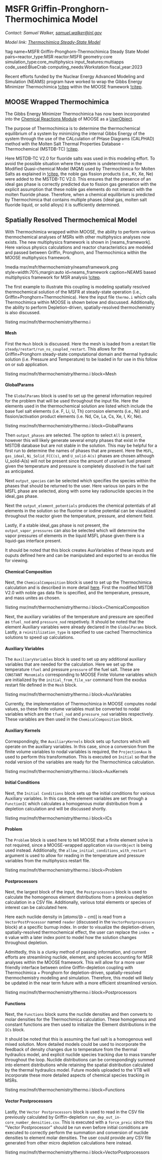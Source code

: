 # MSFR Griffin-Pronghorn-Thermochimica Model

*Contact: Samuel Walker, samuel.walker@inl.gov*

*Model link: [Thermochimica Steady-State Model](https://github.com/idaholab/virtual_test_bed/tree/devel/msr/msfr/thermochemistry)*

!tag name=MSFR Griffin-Pronghorn-Thermochimica Steady State Model pairs=reactor_type:MSR
                       reactor:MSFR
                       geometry:core
                       simulation_type:core_multiphysics
                       input_features:multiapps
                       code_used:BlueCrab
                       computing_needs:Workstation
                       fiscal_year:2023

Recent efforts funded by the Nuclear Energy Advanced Modeling and Simulation (NEAMS) program have worked to wrap the Gibbs Energy Minimizer Thermochimica [!citep](Thermochimica) within the MOOSE framework [!citep](FrameworkM3).

## MOOSE Wrapped Thermochimica

The Gibbs Energy Minimizer Thermochimica has now been incorporated into the [Chemical Reactions Module](https://mooseframework.inl.gov/modules/chemical_reactions/index.html) of MOOSE as a [UserObject](https://mooseframework.inl.gov/source/userobjects/ThermochimicaNodalData.html).

The purpose of Thermochimica is to determine the thermochemical equilibrium of a system by minimizing the internal Gibbs Energy of the system through the use of the CALculation of PHase Diagrams (CALPHAD) method with the Molten Salt Thermal Properties Database - Thermochemical (MSTDB-TC) [!citep](MSTDB).

Here MSTDB-TC V2.0 for fluoride salts was used in this modeling effort. To avoid the possible situation where the system is undetermined in the Modified Quasi-chemical Model (MQM) used by Thermochimica for Molten Salts as explained in [!citep](ChemPotInterp), the noble gas fission products (i.e., Kr, Xe, Ne) were added to the MSTDB-TC V2.0. This ensures that the presence of an ideal gas phase is correctly predicted due to fission gas generation with the explicit assumption that these noble gas elements do not interact with the molten fluoride phase. Therefore, when a chemical equilibrium is predicted by Thermochimica that contains multiple phases (ideal gas, molten salt fluoride liquid, or solid alloys) it is sufficiently determined.

## Spatially Resolved Thermochemical Model

With Thermochimica wrapped within MOOSE, the ability to perform various thermochemical analyses of MSRs with other multiphysics analyses now exists. The new multiphysics framework is shown in [neams_framework]. Here various physics calculations and reactor characteristics are modeled and passed between Griffin, Pronghorn, and Thermochimica within the MOOSE multiphysics framework.

!media msr/msfr/thermochemistry/neamsframework.png
       style=width:70%;margin:auto
       id=neams_framework
       caption=NEAMS based multiphysics framework for MSR analysis [!citep](FrameworkM3).


The first example to illustrate this coupling is modeling spatially resolved thermochemical solution of the MSFR at steady-state operation (i.e., Griffin+Pronghorn+Thermochimica). Here the input file `thermo.i` which calls Thermochimica within MOOSE is shown below and discussed. Additionally, the ability to perform Depletion-driven, spatially-resolved thermochemistry is also discussed.

!listing msr/msfr/thermochemistry/thermo.i

#### Mesh

First the `Mesh` block is discussed. Here the mesh is loaded from a restart file `steady/restart/run_ns_coupled_restart`. This allows for the Griffin+Pronghorn steady-state computational domain and thermal hydraulic solution (i.e. Pressure and Temperature) to be loaded in for use in this follow on or sub application.

!listing msr/msfr/thermochemistry/thermo.i block=Mesh

#### GlobalParams

The `GlobalParams` block is used to set up the general information required for the problem that will be used throughout the input file. Here the elements used in the thermochemical solution are listed which include the base fuel salt elements (i.e. F, Li, U, Th) corrosion elements (i.e., Ni) and fission/activation product elements (i.e. Nd, Ce, La, Cs, Xe, I, Kr, Ne).

!listing msr/msfr/thermochemistry/thermo.i block=GlobalParams

Then `output_phases` are selected. The option to select `All` is present, however this will likely generate several empty phases that exist in the MSTDB database but are not stable in the solution. This may be helpful for a first run to determine the names of phases that are present. Here the `MSFL`, `gas_ideal`, `Ni_Solid_FCC(s)`, and `U_solid-A(s)` phases are chosen although U_solid-A(s) will not be present since the amount of uranium fuel present given the temperature and pressure is completely dissolved in the fuel salt as anticipated.

Next `output_species` can be selected which specifies the species within the phases that should be returned to the user. Here various ion pairs in the MSFL phase are selected, along with some key radionuclide species in the ideal_gas phase.

Next the `output_element_potentials` produces the chemical potentials of all elements in the solution so the fluorine or iodine potential can be visualized throughout the reactor given the temperature, pressure, and element field.

Lastly, if a stable ideal_gas phase is not present, the `output_vapor_pressures` can also be selected which will determine the vapor pressures of elements in the liquid MSFL phase given there is a liquid-gas interface present.

It should be noted that this block creates AuxVariables of these inputs and ouputs defined here and can be manipulated and exported to an exodus file for viewing.

#### Chemical Composition

Next, the `ChemicalComposition` block is used to set up the Thermochimica calculation and is described in more detail [here](https://mooseframework.inl.gov/source/actions/ChemicalCompositionAction.html). First the modified MSTDB V2.0 with noble gas data file is specified, and the temperature, pressure, and mass unites as chosen.

!listing msr/msfr/thermochemistry/thermo.i block=ChemicalComposition

Next, the auxiliary variables of the temperature and pressure are specified as `tfuel_nod` and `pressure_nod` respetively. It should be noted that the element Auxiliary variables were already declared in the `GlobalParams` block. Lastly, a `reinitilization_type` is specified to use cached Thermochimica solutions to speed up calculations.

#### Auxiliary Variables

The `AuxiliaryVariables` block is used to set up any additional auxiliary variables that are needed for the calculation. Here we set up the temperature `tfuel` and pressure `pressure` of the fuel salt. These are `CONSTANT Monomials` corresponding to MOOSE Finite Volume variables which are initialized by the `initial_from_file_var` command from the exodus restart file defined in the `Mesh` block.

!listing msr/msfr/thermochemistry/thermo.i block=AuxVariables

Currently, the implementation of Thermochimica in MOOSE computes nodal values, so these finite volume variables must be converted to nodal variables which are the `tfuel_nod` and `pressure_nod` variables respectively. These variables are then used in the `ChemicalComposition` block.

#### Auxiliary Kernels

Correspondingly, the `AuxiliaryKernels` block sets up functors which will operate on the auxiliary variables. In this case, since a conversion from the finite volume variables to nodal variables is required, the `ProjectionAux` is used to perform this transformation. This is executed on `Initial` so that the nodal version of the variables are ready for the Thermochimica calculation.

!listing msr/msfr/thermochemistry/thermo.i block=AuxKernels

#### Initial Conditions

Next, the `Initial Conditions` block sets up the initial conditions for various Auxiliary variables. In this case, the element variables are set through a `FunctionIC` which calculates a homogenous molar distribution from a depletion calculation and will be discussed shortly.

!listing msr/msfr/thermochemistry/thermo.i block=ICs

#### Problem

The `Problem` block is used here to tell MOOSE that a finite element solve is not required, since a MOOSE-wrapped application via `UserObject` is being used instead. Additionally, the `allow_initial_conditions_with_restart` argument is used to allow for reading in the temperature and pressure variables from the multiphysics restart file.

!listing msr/msfr/thermochemistry/thermo.i block=Problem

#### Postprocessors

Next, the largest block of the input, the `Postprocessors` block is used to calculate the homogenous element distributions from a previous depletion calculation in a CSV file. Additionally, various total elements or species of interest can be calculated here.

Here each nuclide density in $[atoms/(b-cm)]$ is read from a `VectorPostProcessor` named `reader` (discussed in the `VectorPostprocessors` block) at a specific burnup index. In order to visualize the depletion-driven, spatially-resolved thermochemical effect, the user can replace the `index = 0` value with a later index point to model how the solution changes throughout depletion.

Admittedly, this is a clunky method of passing information, and current efforts are streamlining nuclide, element, and species accounting for MSR analyses within the MOOSE framework. This will allow for a more user friendly interface between online Griffin-depletion coupling with Thermochimica + Pronghorn for depletion-driven, spatially-resolved thermochemistry modeling and simulation. Therefore, this model will likely be updated in the near term future with a more efficient streamlined version.

!listing msr/msfr/thermochemistry/thermo.i block=Postprocessors

#### Functions

Next, the `Functions` block sums the nuclide densities and then converts to molar densities for the Thermochimica calculation. These homogenous and constant functions are then used to initialize the Element distributions in the `ICs` block.

It should be noted that this is assuming the fuel salt is a homogenous well mixed solution. More detailed models could be used to incorporate the feedback of density changes due to temperature from the thermal hydraulics model, and explicit nuclide species tracking due to mass transfer throughout the loop. Nuclide distributions can be correspondingly summed into element distributions while retaining the spatial distribution calculated by the thermal hydraulics model. Future models uploaded to the VTB will incorporate these more detailed aspects of chemical species tracking in MSRs.

!listing msr/msfr/thermochemistry/thermo.i block=Functions

#### Vector Postprocessors

Lastly, the `Vector Postprocessors` block is used to read in the CSV file previously calculated by Griffin-depletion `run_dep_out_in-core_number_densities.csv`. This is executed with a `force_preic` since this "Vector Postprocessor" should be run even before initial coniditions are executed to correctly perform the summation and conversion of nuclide densities to element molar densities. The user could provide any CSV file generated from other micro depletion calculations here instead.

!listing msr/msfr/thermochemistry/thermo.i block=VectorPostprocessors
